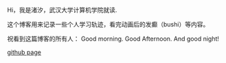 Hi，我是渚汐，武汉大学计算机学院就读.

这个博客用来记录一些个人学习轨迹，看完动画后的发癫（bushi）等内容。

祝看到这篇博客的所有人：
  Good morning.
    Good Afternoon.
      And good night!

[github page](https://github.com/Yinwei-Yu)
